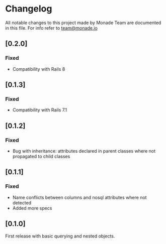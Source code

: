 # Changelog
All notable changes to this project made by Monade Team are documented in this file. For info refer to team@monade.io

## [0.2.0]
### Fixed
- Compatibility with Rails 8

## [0.1.3]
### Fixed
- Compatibility with Rails 7.1

## [0.1.2]
### Fixed
- Bug with inheritance: attributes declared in parent classes where not propagated to child classes

## [0.1.1]
### Fixed
- Name conflicts between columns and nosql attributes where not detected
- Added more specs

## [0.1.0]
First release with basic querying and nested objects.
